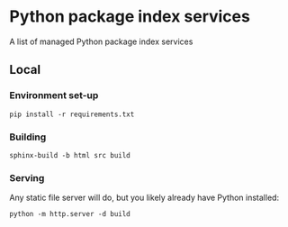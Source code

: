 # Python package index services

A list of managed Python package index services

## Local

### Environment set-up

```shell
pip install -r requirements.txt
```

### Building

```shell
sphinx-build -b html src build
```

### Serving

Any static file server will do, but you likely already have Python installed:

```shell
python -m http.server -d build
```
